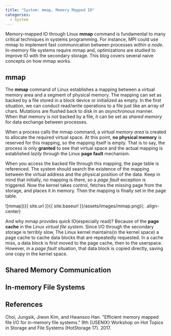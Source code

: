 ```yaml
---
title: "System: mmap, Memory Mapped IO"
categories:
  - System
---
```


Memory-mapped IO through Linux **mmap** command is fundamental to many critical techniques in systems programming. For instance, MPI could use mmap to implement fast communication between processes *within a node*. In-memory file systems require mmap and, optimizations are studied to improve IO with the secondary storage. This blog covers several naive concepts on how mmap works.

## mmap

The **mmap** command of Linux establishes a mapping between a virtual memory area and a segment of physical memory. The mapping can set as backed by a file stored in a block device or initialized as empty. In the first situation, we can conduct read/write operations to a file just like an array of chars. Mutations are flushed back to disk in an *asynchronous* manner. When that memory is not backed by a file, it can be set as *shared memory* for data exchange between processes.

When a process calls the mmap command, a *virtual memory area* is created to allocate the required virtual space. At this point, **no physical memory** is reserved for this mapping, so the mapping itself is empty. That is to say, the process is only **granted** to see that virtual space and the actual mapping is established *lazily* through the Linux **page fault** mechanism.

When you access the backed file through this mapping, the page table is referenced. The system should search the existence of the mapping between the virtual address and the physical position of the data. Keep in mind that initially, no mapping is there, so a *page fault* exception is triggered. Now the kernel takes control, fetches the missing page from the storage, and places it in memory. Then the mapping is finally set in the page table.

![mmap]({{ site.url }}{{ site.baseurl }}/assets/images/mmap.png){: .align-center}

And why mmap provides quick IO(especially read)? Because of the **page cache** in the Linux *virtual file system*. Since I/O through the secondary storage is terribly slow, The Linux kernel maintains(in the kernel space) a page cache to cache data blocks that are repeatedly requested. In a cache miss, a data block is first moved to the page cache, then to the userspace. However, in a *page fault* situation, that data block is copied directly, saving one copy in the kernel space.

## Shared Memory Communication


## In-memory File Systems

## References

Choi, Jungsik, Jiwon Kim, and Hwansoo Han. "Efficient memory mapped file I/O for in-memory file systems." 9th {USENIX} Workshop on Hot Topics in Storage and File Systems (HotStorage 17). 2017.